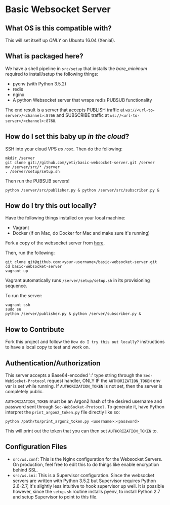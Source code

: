 # Basic Websocket Server

## What OS is this compatible with?
This will set itself up _ONLY_ on Ubuntu 16.04 (Xenial).

## What is packaged here?
We have a shell pipeline in `src/setup` that installs the _bare_minimum_ required to install/setup the following things:

* pyenv (with Python 3.5.2)
* redis
* nginx
* A python Websocket server that wraps redis PUBSUB functionality

The end result is a server that accepts PUBLISH traffic at `ws://<url-to-server>/<channel>:8766` and SUBSCRIBE traffic at `ws://<url-to-server>/<channel>:8768`.

## How do I set this baby up _in the cloud_?

SSH into your cloud VPS _as `root`_. Then do the following:

```
mkdir /server
git clone git://github.com/yeti/basic-websocket-server.git /server
mv /server/src/* /server
. /server/setup/setup.sh
```

Then run the PUBSUB servers!
```
python /server/src/publisher.py & python /server/src/subscriber.py &
```

## How do I try this out locally?
Have the following things installed on your local machine:

* Vagrant
* Docker (if on Mac, do Docker for Mac and make sure it's running)

Fork a copy of the websocket server from [here](https://github.com/yeti/basic-websocket-server.git).

Then, run the following:

```
git clone git@github.com:<your-username>/basic-websocket-server.git
cd basic-websocket-server
vagrant up
```

Vagrant automatically runs `/server/setup/setup.sh` in its provisioning sequence.

To run the server:
```
vagrant ssh
sudo su
python /server/publisher.py & python /server/subscriber.py &
```

## How to Contribute

Fork this project and follow the `How do I try this out locally?` instructions
to have a local copy to test and work on.

## Authentication/Authorization

This server accepts a Base64-encoded '<username>:<password>' type string through the `Sec-WebSocket-Protocol` request
handler, ONLY IF the `AUTHORIZATION_TOKEN` env var is set while running. If `AUTHORIZATION_TOKEN` is
not set, then the server is completely public.

`AUTHORIZATION_TOKEN` must be an Argon2 hash of the desired username and
password sent through `Sec-WebSocket-Protocol`. To generate it, have Python interpret
the `print_argon2_token.py` file directly like so:

```
python /path/to/print_argon2_token.py <username>:<password>
```

This will print out the token that you can then set `AUTHORIZATION_TOKEN` to.

## Configuration Files

* `src/ws.conf`: This is the Nginx configuration for the Websocket Servers. On
                 production, feel free to edit this to do things like enable
                 encryption behind SSL.
* `src/ws.ini`:  This is a Supervisor configuration. Since the websocket servers
                 are written with Python 3.5.2 but Supervisor requires
                 Python 2.6-2.7, it's slightly less intuitive to hook supervisor
                 up well. It is possible however, since the `setup.sh` routine
                 installs pyenv, to install Python 2.7 and setup Supervisor to
                 point to this file.
